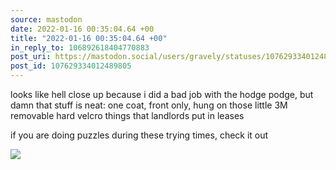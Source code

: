 ```yaml
---
source: mastodon
date: 2022-01-16 00:35:04.64 +00
title: "2022-01-16 00:35:04.64 +00"
in_reply_to: 106892618404770883
post_uri: https://mastodon.social/users/gravely/statuses/107629334012489805
post_id: 107629334012489805
---
```

looks like hell close up because i did a bad job with the hodge podge, but damn that stuff is neat: one coat, front only, hung on those little 3M removable hard velcro things that landlords put in leases

if you are doing puzzles during these trying times, check it out


![](/images/107629333961227628.jpg)

